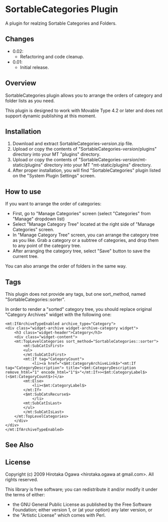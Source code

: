 # SortableCategories Plugin

A plugin for realzing Sortable Categories and Folders.

## Changes

 * 0.02:
   * Refactoring and code cleanup.
 * 0.01:
   * Initial release.

## Overview

SortableCategories plugin allows you to arrange the orders of category and folder lists as you need.

This plugin is designed to work with Movable Type 4.2 or later and does not support dynamic publishing at this moment.

## Installation

 1. Download and extract SortableCategories-_version_.zip file.
 1. Upload or copy the contents of "SortableCategories-_version_/plugins" directory into your MT "plugins" directory.
 1. Upload or copy the contents of "SortableCategories-_version_/mt-static/plugins" directory into your MT "mt-static/plugins" directory.
 1. After proper installation, you will find "SortableCategories" plugin listed on the "System Plugin Settings" screen.

## How to use

If you want to arrange the order of categories:

 * First, go to "Manage Categories" screen (select "Categories" from "Manage" dropdown list)
 * Select "Manage Category Tree" located at the right side of "Manage Categories" screen.
 * In "Manage Category Tree" screen, you can arrange the category tree as you like. Grab a category or a subtree of categories, and drop them to any point of the category tree.
 * After arranging the category tree, select "Save" button to save the current tree.

You can also arrange the order of folders in the same way.

## Tags

This plugin does not provide any tags, but one sort_method, named "SortableCategories::sorter".

In order to render a "sorted" category tree, you should replace original "Category Archives" widget with the following one:

    <mt:IfArchiveTypeEnabled archive_type="Category">
    <div class="widget-archive widget-archive-category widget">
        <h3 class="widget-header">Category</h3>
        <div class="widget-content">
        <mt:TopLevelCategories sort_method="SortableCategories::sorter">
            <mt:SubCatIsFirst>
            <ul>
            </mt:SubCatIsFirst>
            <mt:If tag="CategoryCount">
                <li><a href="<$mt:CategoryArchiveLink$>"<mt:If tag="CategoryDescription"> title="<$mt:CategoryDescription remove_html="1" encode_html="1"$>"</mt:If>><$mt:CategoryLabel$> (<$mt:CategoryCount$>)</a>
            <mt:Else>
                <li><$mt:CategoryLabel$>
            </mt:If>
            <$mt:SubCatsRecurse$>
                </li>
            <mt:SubCatIsLast>
            </ul>
            </mt:SubCatIsLast>
        </mt:TopLevelCategories>
        </div>
    </div>
    </mt:IfArchiveTypeEnabled>

## See Also

## License

Copyright (c) 2009 Hirotaka Ogawa <hirotaka.ogawa at gmail.com>.
All rights reserved.

This library is free software; you can redistribute it and/or modify
it under the terms of either:

 * the GNU General Public License as published by the Free Software Foundation; either version 1, or (at your option) any later version, or
 * the "Artistic License" which comes with Perl.